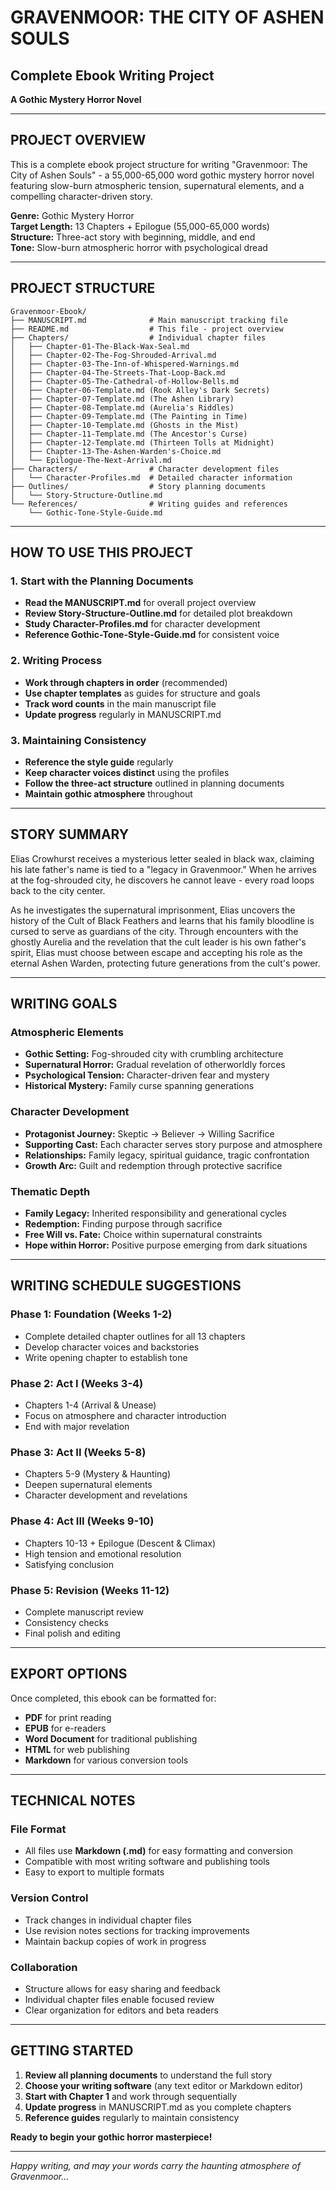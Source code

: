 # GRAVENMOOR: THE CITY OF ASHEN SOULS
## Complete Ebook Writing Project

**A Gothic Mystery Horror Novel**

---

## PROJECT OVERVIEW

This is a complete ebook project structure for writing "Gravenmoor: The City of Ashen Souls" - a 55,000-65,000 word gothic mystery horror novel featuring slow-burn atmospheric tension, supernatural elements, and a compelling character-driven story.

**Genre:** Gothic Mystery Horror  
**Target Length:** 13 Chapters + Epilogue (55,000-65,000 words)  
**Structure:** Three-act story with beginning, middle, and end  
**Tone:** Slow-burn atmospheric horror with psychological dread  

---

## PROJECT STRUCTURE

```
Gravenmoor-Ebook/
├── MANUSCRIPT.md              # Main manuscript tracking file
├── README.md                  # This file - project overview
├── Chapters/                  # Individual chapter files
│   ├── Chapter-01-The-Black-Wax-Seal.md
│   ├── Chapter-02-The-Fog-Shrouded-Arrival.md
│   ├── Chapter-03-The-Inn-of-Whispered-Warnings.md
│   ├── Chapter-04-The-Streets-That-Loop-Back.md
│   ├── Chapter-05-The-Cathedral-of-Hollow-Bells.md
│   ├── Chapter-06-Template.md (Rook Alley's Dark Secrets)
│   ├── Chapter-07-Template.md (The Ashen Library)
│   ├── Chapter-08-Template.md (Aurelia's Riddles)
│   ├── Chapter-09-Template.md (The Painting in Time)
│   ├── Chapter-10-Template.md (Ghosts in the Mist)
│   ├── Chapter-11-Template.md (The Ancestor's Curse)
│   ├── Chapter-12-Template.md (Thirteen Tolls at Midnight)
│   ├── Chapter-13-The-Ashen-Warden's-Choice.md
│   └── Epilogue-The-Next-Arrival.md
├── Characters/                # Character development files
│   └── Character-Profiles.md  # Detailed character information
├── Outlines/                  # Story planning documents
│   └── Story-Structure-Outline.md
└── References/                # Writing guides and references
    └── Gothic-Tone-Style-Guide.md
```

---

## HOW TO USE THIS PROJECT

### 1. Start with the Planning Documents
- **Read the MANUSCRIPT.md** for overall project overview
- **Review Story-Structure-Outline.md** for detailed plot breakdown
- **Study Character-Profiles.md** for character development
- **Reference Gothic-Tone-Style-Guide.md** for consistent voice

### 2. Writing Process
- **Work through chapters in order** (recommended)
- **Use chapter templates** as guides for structure and goals
- **Track word counts** in the main manuscript file
- **Update progress** regularly in MANUSCRIPT.md

### 3. Maintaining Consistency
- **Reference the style guide** regularly
- **Keep character voices distinct** using the profiles
- **Follow the three-act structure** outlined in planning documents
- **Maintain gothic atmosphere** throughout

---

## STORY SUMMARY

Elias Crowhurst receives a mysterious letter sealed in black wax, claiming his late father's name is tied to a "legacy in Gravenmoor." When he arrives at the fog-shrouded city, he discovers he cannot leave - every road loops back to the city center. 

As he investigates the supernatural imprisonment, Elias uncovers the history of the Cult of Black Feathers and learns that his family bloodline is cursed to serve as guardians of the city. Through encounters with the ghostly Aurelia and the revelation that the cult leader is his own father's spirit, Elias must choose between escape and accepting his role as the eternal Ashen Warden, protecting future generations from the cult's power.

---

## WRITING GOALS

### Atmospheric Elements
- **Gothic Setting:** Fog-shrouded city with crumbling architecture
- **Supernatural Horror:** Gradual revelation of otherworldly forces
- **Psychological Tension:** Character-driven fear and mystery
- **Historical Mystery:** Family curse spanning generations

### Character Development
- **Protagonist Journey:** Skeptic → Believer → Willing Sacrifice
- **Supporting Cast:** Each character serves story purpose and atmosphere
- **Relationships:** Family legacy, spiritual guidance, tragic confrontation
- **Growth Arc:** Guilt and redemption through protective sacrifice

### Thematic Depth
- **Family Legacy:** Inherited responsibility and generational cycles
- **Redemption:** Finding purpose through sacrifice
- **Free Will vs. Fate:** Choice within supernatural constraints
- **Hope within Horror:** Positive purpose emerging from dark situations

---

## WRITING SCHEDULE SUGGESTIONS

### Phase 1: Foundation (Weeks 1-2)
- Complete detailed chapter outlines for all 13 chapters
- Develop character voices and backstories
- Write opening chapter to establish tone

### Phase 2: Act I (Weeks 3-4)
- Chapters 1-4 (Arrival & Unease)
- Focus on atmosphere and character introduction
- End with major revelation

### Phase 3: Act II (Weeks 5-8)
- Chapters 5-9 (Mystery & Haunting)
- Deepen supernatural elements
- Character development and revelations

### Phase 4: Act III (Weeks 9-10)
- Chapters 10-13 + Epilogue (Descent & Climax)
- High tension and emotional resolution
- Satisfying conclusion

### Phase 5: Revision (Weeks 11-12)
- Complete manuscript review
- Consistency checks
- Final polish and editing

---

## EXPORT OPTIONS

Once completed, this ebook can be formatted for:
- **PDF** for print reading
- **EPUB** for e-readers
- **Word Document** for traditional publishing
- **HTML** for web publishing
- **Markdown** for various conversion tools

---

## TECHNICAL NOTES

### File Format
- All files use **Markdown (.md)** for easy formatting and conversion
- Compatible with most writing software and publishing tools
- Easy to export to multiple formats

### Version Control
- Track changes in individual chapter files
- Use revision notes sections for tracking improvements
- Maintain backup copies of work in progress

### Collaboration
- Structure allows for easy sharing and feedback
- Individual chapter files enable focused review
- Clear organization for editors and beta readers

---

## GETTING STARTED

1. **Review all planning documents** to understand the full story
2. **Choose your writing software** (any text editor or Markdown editor)
3. **Start with Chapter 1** and work through sequentially
4. **Update progress** in MANUSCRIPT.md as you complete chapters
5. **Reference guides** regularly to maintain consistency

**Ready to begin your gothic horror masterpiece!**

---

*Happy writing, and may your words carry the haunting atmosphere of Gravenmoor...*